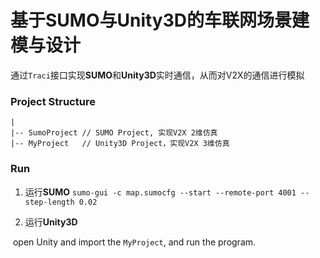 # 基于SUMO与Unity3D的车联网场景建模与设计

通过`Traci`接口实现**SUMO**和**Unity3D**实时通信，从而对V2X的通信进行模拟

### Project Structure

``````
|
|-- SumoProject // SUMO Project, 实现V2X 2维仿真
|-- MyProject   // Unity3D Project，实现V2X 3维仿真
``````

### Run

1. 运行**SUMO**
   ``sumo-gui -c map.sumocfg --start --remote-port 4001 --step-length 0.02``

2. 运行**Unity3D**

​	open Unity and import the `MyProject`, and run the program.
